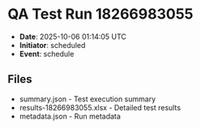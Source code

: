 # QA Test Run 18266983055

- **Date**: 2025-10-06 01:14:05 UTC
- **Initiator**: scheduled
- **Event**: schedule

## Files
- summary.json - Test execution summary
- results-18266983055.xlsx - Detailed test results
- metadata.json - Run metadata
